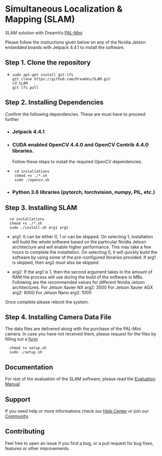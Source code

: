 # Simultaneous Localization & Mapping (SLAM)
SLAM solution with DreamVu [PAL-Mini](https://dreamvu.com/pal-mini/)

Please follow the instructions given below on any of the Nvidia Jetson embedded boards with Jetpack 4.4.1 to install the software.

## Step 1. Clone the repository 
-     sudo apt-get install git-lfs
      git clone https://github.com/DreamVu/SLAM.git
      cd SLAM
      git lfs pull
      
## Step 2. Installing Dependencies 
Confirm the following dependencies. These are must have to proceed further

- ### Jetpack 4.4.1

- ### CUDA enabled OpenCV 4.4.0 and OpenCV Contrib 4.4.0 libraries. 
  Follow these steps to install the required OpenCV dependencies. 
-      cd installations
       chmod +x ./*.sh
       sudo ./opencv.sh

- ### Python 3.6 libraries (pytorch, torchvision, numpy, PIL, etc.)

## Step 3. Installing SLAM 
      cd installations
      chmod +x ./*.sh
      sudo ./install.sh arg1 arg2

  - arg1: It can be either 0, 1 or can be skipped.  On selecting 1, installation will build the whole software based on the particular Nvidia Jetson architecture and will enable higher performance. This may take a few hours to complete the installation. On selecting 0, it will quickly build the software by using some of the pre-configured libraries provided. If arg1 is skipped, then arg2 must also be skipped.

  - arg2:  If the arg1 is 1, then the second argument takes in the amount of RAM the process will use during the build of the software in MBs. Following are the recommended values for different Nvidia Jetson architectures.
            For Jetson Xavier NX arg2: 3500
            For Jetson Xavier AGX arg2: 8000
            For Jetson Nano arg2: 1000
            
Once complete please reboot the system.

## Step 4. Installing Camera Data File 
The data files are delivered along with the purchase of the PAL-Mini camera. In case you have not received them, please request for the files by filling out a [form](https://support.dreamvu.com/portal/en/newticket)

      chmod +x setup.sh
      sudo ./setup.sh
      
## Documentation 
For rest of the evaluation of the SLAM software, please read the [Evaluation Manual](https://docs.google.com/document/d/e/2PACX-1vT0KGrxAZAFmHouoZ9KqdyIKfMxm8D2guiUmzQXzTD3PZFb8kEgWr40M-RvbwUUU-mBssBwHZWi3ZqH/pub)

## Support 
If you need help or more informations check our [Help Center](https://support.dreamvu.com/portal/en/home) or join our [Community](https://support.dreamvu.com/portal/en/community/dreamvu-inc).

## Contributing
Feel free to open an issue if you find a bug, or a pull request for bug fixes, features or other improvements.
